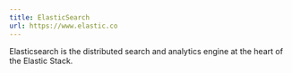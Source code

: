 ```yaml
---
title: ElasticSearch
url: https://www.elastic.co
---
```


Elasticsearch is the distributed search and analytics engine at the heart of the Elastic Stack.
